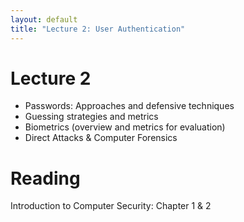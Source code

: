 ```yaml
---
layout: default
title: "Lecture 2: User Authentication"
---
```


# Lecture 2

- Passwords: Approaches and defensive techniques
- Guessing strategies and metrics
- Biometrics (overview and metrics for evaluation)
- Direct Attacks & Computer Forensics

# Reading 

Introduction to Computer Security: Chapter 1 & 2

